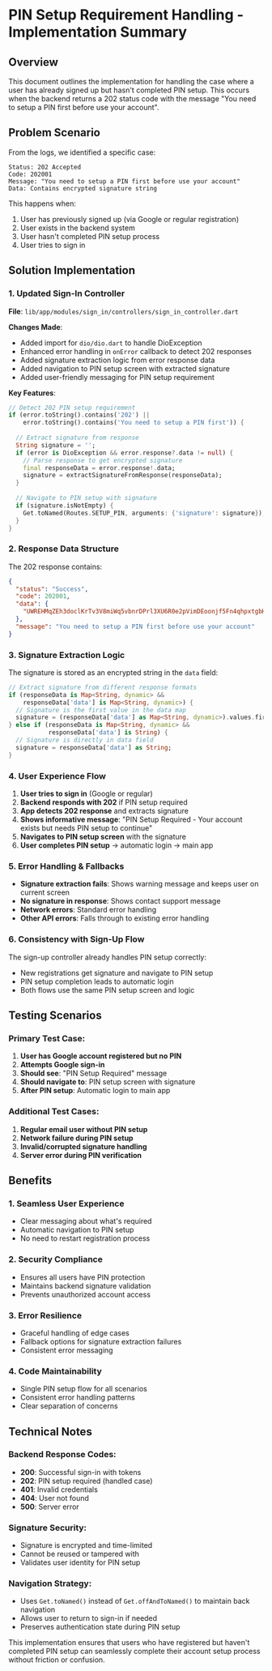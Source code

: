 # PIN Setup Requirement Handling - Implementation Summary

## Overview
This document outlines the implementation for handling the case where a user has already signed up but hasn't completed PIN setup. This occurs when the backend returns a 202 status code with the message "You need to setup a PIN first before use your account".

## Problem Scenario
From the logs, we identified a specific case:
```
Status: 202 Accepted
Code: 202001
Message: "You need to setup a PIN first before use your account"
Data: Contains encrypted signature string
```

This happens when:
1. User has previously signed up (via Google or regular registration)
2. User exists in the backend system
3. User hasn't completed PIN setup process
4. User tries to sign in

## Solution Implementation

### 1. **Updated Sign-In Controller**
**File**: `lib/app/modules/sign_in/controllers/sign_in_controller.dart`

**Changes Made**:
- Added import for `dio/dio.dart` to handle DioException
- Enhanced error handling in `onError` callback to detect 202 responses
- Added signature extraction logic from error response data
- Added navigation to PIN setup screen with extracted signature
- Added user-friendly messaging for PIN setup requirement

**Key Features**:
```dart
// Detect 202 PIN setup requirement
if (error.toString().contains('202') || 
    error.toString().contains('You need to setup a PIN first')) {
  
  // Extract signature from response
  String signature = '';
  if (error is DioException && error.response?.data != null) {
    // Parse response to get encrypted signature
    final responseData = error.response!.data;
    signature = extractSignatureFromResponse(responseData);
  }
  
  // Navigate to PIN setup with signature
  if (signature.isNotEmpty) {
    Get.toNamed(Routes.SETUP_PIN, arguments: {'signature': signature});
  }
}
```

### 2. **Response Data Structure**
The 202 response contains:
```json
{
  "status": "Success",
  "code": 202001,
  "data": {
    "UWREHMqZEh3doclKrTv3V8miWq5vbnrDPrl3XU6R0e2pVimDEoonjf5Fn4qhpxtgbHKukAK+TCys9OV7vGC8OiaRgVvL2EfYAJK6dmtKumNFtbJmCj7bbTObMZRqyTPniQKd3Z7kMge2hHXQVRL9VzISwF0Pipsior/qvSyAet0riIvBb5SmqwDLDgQI4lRcUKvwznPuaVkfNKDrYl904vySvjkqBHSSyUmtiPlfLoiSyel2aWCi5KF1HqmRdrITmXzfkp7CSAl4gvjUQ2X8ttvlSySILhoxd+0uQEHHO3gfKixGbVdqGZhXwkCk8pzmleBHGaYW0laqFIpd4/p1AQ=="
  },
  "message": "You need to setup a PIN first before use your account"
}
```

### 3. **Signature Extraction Logic**
The signature is stored as an encrypted string in the `data` field:
```dart
// Extract signature from different response formats
if (responseData is Map<String, dynamic> && 
    responseData['data'] is Map<String, dynamic>) {
  // Signature is the first value in the data map
  signature = (responseData['data'] as Map<String, dynamic>).values.first.toString();
} else if (responseData is Map<String, dynamic> && 
           responseData['data'] is String) {
  // Signature is directly in data field
  signature = responseData['data'] as String;
}
```

### 4. **User Experience Flow**
1. **User tries to sign in** (Google or regular)
2. **Backend responds with 202** if PIN setup required
3. **App detects 202 response** and extracts signature
4. **Shows informative message**: "PIN Setup Required - Your account exists but needs PIN setup to continue"
5. **Navigates to PIN setup screen** with the signature
6. **User completes PIN setup** → automatic login → main app

### 5. **Error Handling & Fallbacks**
- **Signature extraction fails**: Shows warning message and keeps user on current screen
- **No signature in response**: Shows contact support message
- **Network errors**: Standard error handling
- **Other API errors**: Falls through to existing error handling

### 6. **Consistency with Sign-Up Flow**
The sign-up controller already handles PIN setup correctly:
- New registrations get signature and navigate to PIN setup
- PIN setup completion leads to automatic login
- Both flows use the same PIN setup screen and logic

## Testing Scenarios

### Primary Test Case:
1. **User has Google account registered but no PIN**
2. **Attempts Google sign-in**
3. **Should see**: "PIN Setup Required" message
4. **Should navigate to**: PIN setup screen with signature
5. **After PIN setup**: Automatic login to main app

### Additional Test Cases:
1. **Regular email user without PIN setup**
2. **Network failure during PIN setup**
3. **Invalid/corrupted signature handling**
4. **Server error during PIN verification**

## Benefits

### 1. **Seamless User Experience**
- Clear messaging about what's required
- Automatic navigation to PIN setup
- No need to restart registration process

### 2. **Security Compliance**
- Ensures all users have PIN protection
- Maintains backend signature validation
- Prevents unauthorized account access

### 3. **Error Resilience**
- Graceful handling of edge cases
- Fallback options for signature extraction failures
- Consistent error messaging

### 4. **Code Maintainability**
- Single PIN setup flow for all scenarios
- Consistent error handling patterns
- Clear separation of concerns

## Technical Notes

### Backend Response Codes:
- **200**: Successful sign-in with tokens
- **202**: PIN setup required (handled case)
- **401**: Invalid credentials
- **404**: User not found
- **500**: Server error

### Signature Security:
- Signature is encrypted and time-limited
- Cannot be reused or tampered with
- Validates user identity for PIN setup

### Navigation Strategy:
- Uses `Get.toNamed()` instead of `Get.offAndToNamed()` to maintain back navigation
- Allows user to return to sign-in if needed
- Preserves authentication state during PIN setup

This implementation ensures that users who have registered but haven't completed PIN setup can seamlessly complete their account setup process without friction or confusion.
